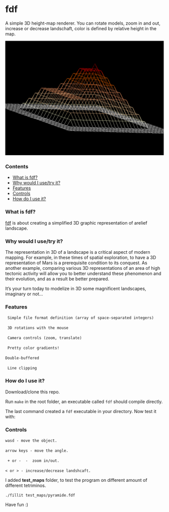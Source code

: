 # fdf

A simple 3D height-map renderer. You can rotate models, zoom in and out, increase or decrease landschaft, color is defined by relative height in the map.

![alt text](https://github.com/Aliba777/42-School-Projects/blob/master/fdf/screenshot_fdf.png)

### Contents
* [What is fdf?](#what-is-fdf)
* [Why would I use/try it?](#why-would-i-usetry-it)
* [Features](#features)
* [Controls](#controls)
* [How do I use it?](#how-do-i-use-it)

### What is fdf?

[fdf][1] is about creating a simplified 3D graphic representation of arelief landscape.

### Why would I use/try it?

The representation in 3D of a landscape is a critical aspect of modern mapping. For
example, in these times of spatial exploration, to have a 3D representation of Mars is a
prerequisite condition to its conquest. As another example, comparing various 3D representations
of an area of high tectonic activity will allow you to better understand these
phenomenon and their evolution, and as a result be better prepared.

It’s your turn today to modelize in 3D some magnificent landscapes, imaginary or
not...

### Features
  
 	 Simple file format definition (array of space-separated integers)
  
 	 3D rotations with the mouse
  
 	 Camera controls (zoom, translate)
  
 	 Pretty color gradients!
  
  	Double-buffered
  
 	 Line clipping

### How do I use it?

Download/clone this repo.

Run `make` in the root folder, an executable called `fdf` should compile directly.

The last command created a `fdf` executable in your directory. Now test it with:

### Controls

	wasd - move the object.
  
  	arrow keys - move the angle.
  
 	 + or -  -  zoom in/out.
  
  	< or > - increase/decrease landshcaft.
  


I added **test_maps** folder, to test the program on different amount of different tetriminos.

	./fillit test_maps/pyramide.fdf

Have fun :)

[1]: https://github.com/Aliba777/42-School-Projects/blob/master/fdf/fdf.en.pdf "fdf PDF"
[2]: http://42.us.org "42 USA"
[14]: https://github.com/Aliba777/42-School-Projects/tree/master/libft
